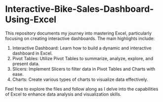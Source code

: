 # Interactive-Bike-Sales-Dashboard-Using-Excel
This repository documents my journey into mastering Excel, particularly focusing on creating interactive dashboards. The main highlights include:

1. Interactive Dashboard: Learn how to build a dynamic and interactive dashboard in Excel.
2. Pivot Tables: Utilize Pivot Tables to summarize, analyze, explore, and present data.
3. Slicers: Implement Slicers to filter data in Pivot Tables and Charts with ease.
4. Charts: Create various types of charts to visualize data effectively.

Feel free to explore the files and follow along as I delve into the capabilities of Excel to enhance data analysis and visualization skills.
